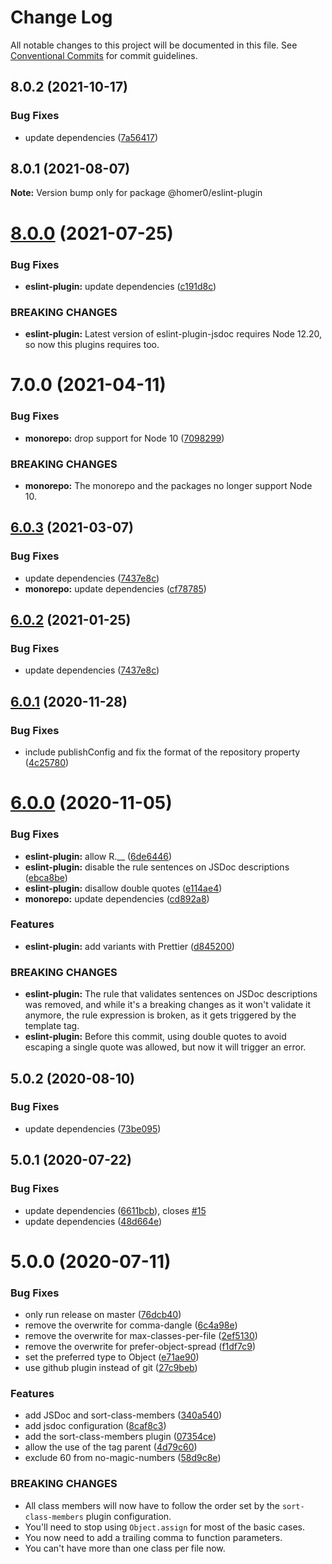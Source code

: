 # Change Log

All notable changes to this project will be documented in this file.
See [Conventional Commits](https://conventionalcommits.org) for commit guidelines.

## 8.0.2 (2021-10-17)


### Bug Fixes

* update dependencies ([7a56417](https://github.com/homer0/packages/commit/7a5641707d66264a6cfefcad3eb819aae6a2cee3))





## 8.0.1 (2021-08-07)

**Note:** Version bump only for package @homer0/eslint-plugin





# [8.0.0](https://github.com/homer0/packages/compare/@homer0/eslint-plugin@7.0.0...@homer0/eslint-plugin@8.0.0) (2021-07-25)


### Bug Fixes

* **eslint-plugin:** update dependencies ([c191d8c](https://github.com/homer0/packages/commit/c191d8ccea0111037419877da8e1406fa0d5b385))


### BREAKING CHANGES

* **eslint-plugin:** Latest version of eslint-plugin-jsdoc requires Node 12.20, so
now this plugins requires too.





# 7.0.0 (2021-04-11)


### Bug Fixes

* **monorepo:** drop support for Node 10 ([7098299](https://github.com/homer0/packages/commit/7098299172dfa94bdfb131a2dc877c0f2250b7b3))


### BREAKING CHANGES

* **monorepo:** The monorepo and the packages no longer support Node 10.





## [6.0.3](https://github.com/homer0/packages/compare/@homer0/eslint-plugin@6.0.1...@homer0/eslint-plugin@6.0.3) (2021-03-07)


### Bug Fixes

* update dependencies ([7437e8c](https://github.com/homer0/packages/commit/7437e8c12e1d46d11f8dd8cfe793307391dbfa5f))
* **monorepo:** update dependencies ([cf78785](https://github.com/homer0/packages/commit/cf7878566344cb34b6d5f584ec11227a20fc1c53))





## [6.0.2](https://github.com/homer0/packages/compare/@homer0/eslint-plugin@6.0.1...@homer0/eslint-plugin@6.0.2) (2021-01-25)


### Bug Fixes

* update dependencies ([7437e8c](https://github.com/homer0/packages/commit/7437e8c12e1d46d11f8dd8cfe793307391dbfa5f))





## [6.0.1](https://github.com/homer0/packages/compare/@homer0/eslint-plugin@6.0.0...@homer0/eslint-plugin@6.0.1) (2020-11-28)


### Bug Fixes

* include publishConfig and fix the format of the repository property ([4c25780](https://github.com/homer0/packages/commit/4c25780099bd60443a3625f5ab2c62a41a5c1314))





# [6.0.0](https://github.com/homer0/packages/compare/@homer0/eslint-plugin@5.0.2...@homer0/eslint-plugin@6.0.0) (2020-11-05)


### Bug Fixes

* **eslint-plugin:** allow R.__ ([6de6446](https://github.com/homer0/packages/commit/6de6446ff760c4e40a4818cd8d27bce200c43b06))
* **eslint-plugin:** disable the rule sentences on JSDoc descriptions ([ebca8be](https://github.com/homer0/packages/commit/ebca8beeff58ea95dc03dd8a1e3bf825d06537b2))
* **eslint-plugin:** disallow double quotes ([e114ae4](https://github.com/homer0/packages/commit/e114ae496484df6f2527ad0ef484069eba412cdf))
* **monorepo:** update dependencies ([cd892a8](https://github.com/homer0/packages/commit/cd892a865d8251cab3f80913a2c219c118d67e19))


### Features

* **eslint-plugin:** add variants with Prettier ([d845200](https://github.com/homer0/packages/commit/d84520063c23e20d7e18c5f39220de339691ac99))


### BREAKING CHANGES

* **eslint-plugin:** The rule that validates sentences on JSDoc descriptions was removed, and while
it's a breaking changes as it won't validate it anymore, the rule expression is broken, as
it gets triggered by the template tag.
* **eslint-plugin:** Before this commit, using double quotes to avoid escaping a single quote
was allowed, but now it will trigger an error.





## 5.0.2 (2020-08-10)


### Bug Fixes

* update dependencies ([73be095](https://github.com/homer0/packages/commit/73be095484748600643e78bc11457ac5b06276ec))

## 5.0.1 (2020-07-22)


### Bug Fixes

* update dependencies ([6611bcb](https://github.com/homer0/packages/commit/6611bcb61ec3d4045501db79b41a5a17b0a8a770)), closes [#15](https://github.com/homer0/packages/issues/15)
* update dependencies ([48d664e](https://github.com/homer0/packages/commit/48d664e9eda47106c371509ff064602d51fa5379))

# 5.0.0 (2020-07-11)


### Bug Fixes

* only run release on master ([76dcb40](https://github.com/homer0/packages/commit/76dcb40127cdee6281faf1dfa0c25fd4e51e79ce))
* remove the overwrite for comma-dangle ([6c4a98e](https://github.com/homer0/packages/commit/6c4a98e07aaf3533ce4d0627db264f6f8fbf818b))
* remove the overwrite for max-classes-per-file ([2ef5130](https://github.com/homer0/packages/commit/2ef5130a6c6f8136f8e9c699abdaf266b2d9c030))
* remove the overwrite for prefer-object-spread ([f1df7c9](https://github.com/homer0/packages/commit/f1df7c9a1dbff4594db11ddb5b19b5ea34d5cdb3))
* set the preferred type to Object ([e71ae90](https://github.com/homer0/packages/commit/e71ae90ba2413d1b00656726a3d0fb986740e9ea))
* use github plugin instead of git ([27c9beb](https://github.com/homer0/packages/commit/27c9bebe0e6d370a71254c5e39fc056cf128badd))


### Features

* add JSDoc and sort-class-members ([340a540](https://github.com/homer0/packages/commit/340a5406623c97bd49871d679bf3e57f88fde447))
* add jsdoc configuration ([8caf8c3](https://github.com/homer0/packages/commit/8caf8c3f65ea9ec3a382b13a31a365c59253ad3b))
* add the sort-class-members plugin ([07354ce](https://github.com/homer0/packages/commit/07354ceab3109b4ea13b81ee8e41abfe8f676962))
* allow the use of the tag parent ([4d79c60](https://github.com/homer0/packages/commit/4d79c6005832c2033b805b75c4cbfd97907bf4ea))
* exclude 60 from no-magic-numbers ([58d9c8e](https://github.com/homer0/packages/commit/58d9c8eaecba8653bf91f50026e8012f18540150))


### BREAKING CHANGES

* All class members will now have to follow the order set by the `sort-class-members` plugin configuration.
* You'll need to stop using `Object.assign` for most of the basic cases.
* You now need to add a trailing comma to function parameters.
* You can't have more than one class per file now.
